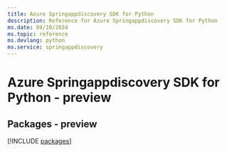 ```yaml
---
title: Azure Springappdiscovery SDK for Python
description: Reference for Azure Springappdiscovery SDK for Python
ms.date: 04/10/2024
ms.topic: reference
ms.devlang: python
ms.service: springappdiscovery
---
```

# Azure Springappdiscovery SDK for Python - preview
## Packages - preview
[!INCLUDE [packages](springappdiscovery-index.md)]